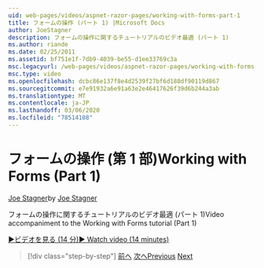 ```yaml
---
uid: web-pages/videos/aspnet-razor-pages/working-with-forms-part-1
title: フォームの操作 (パート 1) |Microsoft Docs
author: JoeStagner
description: フォームの操作に関するチュートリアルのビデオ最適 (パート 1)
ms.author: riande
ms.date: 02/25/2011
ms.assetid: bf751e1f-7db9-4039-be55-d1ee33769c3a
msc.legacyurl: /web-pages/videos/aspnet-razor-pages/working-with-forms-part-1
msc.type: video
ms.openlocfilehash: dcbc86e137f8e4d2539f27bf6d188df90119d867
ms.sourcegitcommit: e7e91932a6e91a63e2e46417626f39d6b244a3ab
ms.translationtype: MT
ms.contentlocale: ja-JP
ms.lasthandoff: 03/06/2020
ms.locfileid: "78514108"
---
```

# <a name="working-with-forms-part-1"></a><span data-ttu-id="b0fb6-103">フォームの操作 (第 1 部)</span><span class="sxs-lookup"><span data-stu-id="b0fb6-103">Working with Forms (Part 1)</span></span>

<span data-ttu-id="b0fb6-104">[Joe Stagner](https://github.com/JoeStagner)</span><span class="sxs-lookup"><span data-stu-id="b0fb6-104">by [Joe Stagner](https://github.com/JoeStagner)</span></span>

<span data-ttu-id="b0fb6-105">フォームの操作に関するチュートリアルのビデオ最適 (パート 1)</span><span class="sxs-lookup"><span data-stu-id="b0fb6-105">Video accompaniment to the Working with Forms tutorial (Part 1)</span></span>

<span data-ttu-id="b0fb6-106">[&#9654;ビデオを見る (14 分)](https://channel9.msdn.com/Blogs/ASP-NET-Site-Videos/working-with-forms-(part-1))</span><span class="sxs-lookup"><span data-stu-id="b0fb6-106">[&#9654; Watch video (14 minutes)](https://channel9.msdn.com/Blogs/ASP-NET-Site-Videos/working-with-forms-(part-1))</span></span>

> [!div class="step-by-step"]
> <span data-ttu-id="b0fb6-107">[前へ](creating-a-consistent-look-part-2.md)
> [次へ](working-with-forms-part-2.md)</span><span class="sxs-lookup"><span data-stu-id="b0fb6-107">[Previous](creating-a-consistent-look-part-2.md)
[Next](working-with-forms-part-2.md)</span></span>
